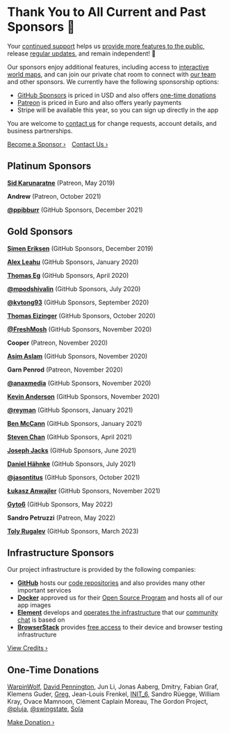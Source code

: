 # Thank You to All Current and Past Sponsors 💎 #

Your [continued support](https://link.photoprism.app/membership) helps us [provide more features to the public](https://www.photoprism.app/oss/faq#what-functionality-is-generally-available), release [regular updates](https://docs.photoprism.app/release-notes/), and remain independent! 💜

Our sponsors enjoy additional features, including access to [interactive world maps](https://try.photoprism.app/library/places), and can join our private chat room to connect with [our team](https://www.photoprism.app/about/team) and other sponsors. We currently have the following sponsorship options:

- [GitHub Sponsors](https://link.photoprism.app/sponsor) is priced in USD and also offers [one-time donations](https://link.photoprism.app/donate)
- [Patreon](https://link.photoprism.app/patreon) is priced in Euro and also offers yearly payments
- Stripe will be available this year, so you can sign up directly in the app

You are welcome to [contact us](https://www.photoprism.app/contact) for change requests, account details, and business partnerships.

[Become a Sponsor ›](https://link.photoprism.app/membership) [Contact Us ›](https://www.photoprism.app/contact)

## Platinum Sponsors ##

[**Sid Karunaratne**](https://github.com/sakaru) (Patreon, May 2019)

**Andrew** (Patreon, October 2021)

[**@ppibburr**](https://github.com/ppibburr) (GitHub Sponsors, December 2021)

## Gold Sponsors ##

[**Simen Eriksen**](https://github.com/dennorske) (GitHub Sponsors, December 2019)

[**Alex Leahu**](https://github.com/alxjsn) (GitHub Sponsors, January 2020)

[**Thomas Eg**](https://github.com/ThomasEg) (GitHub Sponsors, April 2020)

[**@mpodshivalin**](https://github.com/mpodshivalin) (GitHub Sponsors, July 2020)

[**@kvtong93**](https://github.com/kvtong93) (GitHub Sponsors, September 2020)

[**Thomas Eizinger**](https://github.com/thomaseizinger) (GitHub Sponsors, October 2020)

[**@FreshMosh**](https://github.com/FreshMosh) (GitHub Sponsors, November 2020)

**Cooper** (Patreon, November 2020)

[**Asim Aslam**](https://github.com/asim) (GitHub Sponsors, November 2020)

**Garn Penrod** (Patreon, November 2020)

[**@anaxmedia**](https://github.com/anaxmedia) (GitHub Sponsors, November 2020)

[**Kevin Anderson**](https://github.com/kevinanderson1) (GitHub Sponsors, November 2020)

[**@reyman**](https://github.com/reyman) (GitHub Sponsors, January 2021)

[**Ben McCann**](https://github.com/benmccann) (GitHub Sponsors, January 2021)

[**Steven Chan**](https://github.com/nioq) (GitHub Sponsors, April 2021)

[**Joseph Jacks**](https://github.com/josephjacks) (GitHub Sponsors, June 2021)

[**Daniel Hähnke**](https://github.com/DanBenHa) (GitHub Sponsors, July 2021)

[**@jasontitus**](https://github.com/jasontitus) (GitHub Sponsors, October 2021)

[**Łukasz Anwajler**](https://github.com/anwajler) (GitHub Sponsors, November 2021)

[**Gyto6**](https://github.com/gyto6) (GitHub Sponsors, May 2022)

**Sandro Petruzzi** (Patreon, May 2022)

[**Toly Rugalev**](https://github.com/AnatolyRugalev) (GitHub Sponsors, March 2023)

## Infrastructure Sponsors ##

Our project infrastructure is provided by the following companies:

- [**GitHub**](https://github.com/) hosts our [code repositories](https://github.com/photoprism/photoprism) and also provides many other important services
- [**Docker**](https://www.docker.com/) approved us for their [Open Source Program](https://www.docker.com/community/open-source/application/) and hosts all of our app images
- [**Element**](https://element.io/) develops and [operates the infrastructure](https://matrix.org/) that our [community chat](https://link.photoprism.app/chat) is based on
- [**BrowserStack**](https://www.browserstack.com/) provides [free access](https://www.browserstack.com/open-source) to their device and browser testing infrastructure

[View Credits ›](https://docs.photoprism.app/credits/)

## One-Time Donations ##

[WarpinWolf](https://github.com/WarpinWolf), [David Pennington](https://github.com/Xeoncross), Jun Li, Jonas Aaberg, Dmitry, Fabian Graf, Klemens
Guder, [Greg](https://github.com/oziee), Jean-Louis Frenkel, [INIT_6](https://twitter.com/init_3), Sandro Rüegge,
William Kray, Ovace Mamnoon, Clément Caplain Moreau, The Gordon Project, [@pluja](https://github.com/pluja),
[@swingstate](https://github.com/photoprism/photoprism/issues/808#issuecomment-997467377), [Sola](https://github.com/solacrypto)

[Make Donation ›](https://link.photoprism.app/donate)
